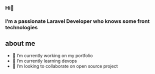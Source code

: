 ###                                                                      Hi👋
###                                         I’m a passionate Laravel Developer who knows some front technologies 

## about me
- 🔭 I’m currently working on my portfolio
- 🌱 I’m currently learning devops
- 👯 I’m looking to collaborate on open source project
<!-- read my blog from .... --!>
<!--
**mRahmatii/mRahmatii** is a ✨ _special_ ✨ repository because its `README.md` (this file) appears on your GitHub profile.

Here are some ideas to get you started:

- 🔭 I’m currently working on ...
- 🌱 I’m currently learning react and nextjs
- 👯 I’m looking to collaborate on ...
- 🤔 I’m looking for help with ...
- 💬 Ask me about ...
- 📫 How to reach me: ...
- 😄 Pronouns: ...
- ⚡ Fun fact: ...
-->
